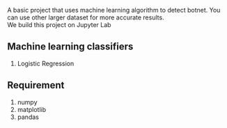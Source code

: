 A basic project that uses machine learning algorithm to detect botnet. You can use other larger dataset for more accurate results.<br/>
We build this project on Jupyter Lab
## Machine learning classifiers
1. Logistic Regression
## Requirement
1. numpy
2. matplotlib
3. pandas
